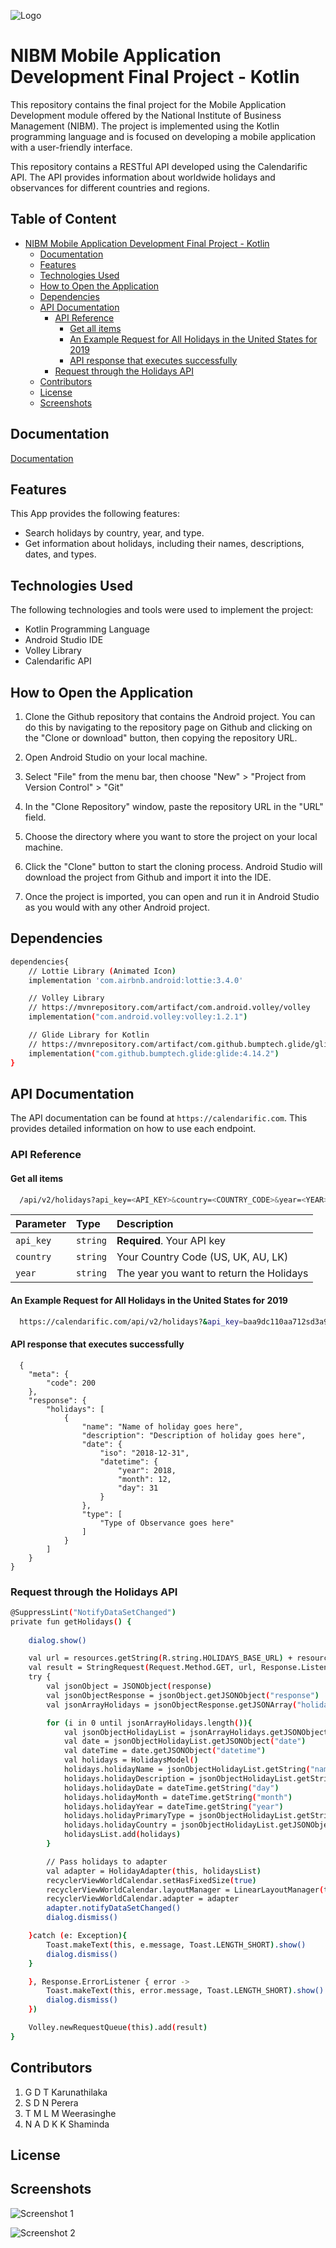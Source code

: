 ![Logo](https://www.nibm.lk/wp-content/themes/nibm-theme-child/images/main-logo.svg)
# NIBM Mobile Application Development Final Project - Kotlin

This repository contains the final project for the Mobile Application Development module offered by the National Institute of Business Management (NIBM). The project is implemented using the Kotlin programming language and is focused on developing a mobile application with a user-friendly interface.

This repository contains a RESTful API developed using the Calendarific API. The API provides information about worldwide holidays and observances for different countries and regions.


## Table of Content

* [NIBM Mobile Application Development Final Project - Kotlin](https://github.com/tharupathi02/Calendar#nibm-mobile-application-development-final-project---kotlin)
    * [Documentation](https://github.com/tharupathi02/Calendar#documentation)
    * [Features](https://github.com/tharupathi02/Calendar#features)
    * [Technologies Used](https://github.com/tharupathi02/Calendar#technologies-used)
    * [How to Open the Application](https://github.com/tharupathi02/Calendar#how-to-open-the-application)
    * [Dependencies](https://github.com/tharupathi02/Calendar#dependencies)
    * [API Documentation](https://github.com/tharupathi02/Calendar#api-documentation)
        * [API Reference](https://github.com/tharupathi02/Calendar#api-reference)
            * [Get all items](https://github.com/tharupathi02/Calendar#get-all-items)
            * [An Example Request for All Holidays in the United States for 2019](https://github.com/tharupathi02/Calendar#an-example-request-for-all-holidays-in-the-united-states-for-2019)
            * [API response that executes successfully](https://github.com/tharupathi02/Calendar#api-response-that-executes-successfully)
        * [Request through the Holidays API](https://github.com/tharupathi02/Calendar#request-through-the-holidays-api)
    * [Contributors](https://github.com/tharupathi02/Calendar#contributors)
    * [License](https://github.com/tharupathi02/Calendar#license)
    * [Screenshots](https://github.com/tharupathi02/Calendar#screenshots)
    

## Documentation

[Documentation]()


## Features

This App provides the following features:
-   Search holidays by country, year, and type.
-   Get information about holidays, including their names, descriptions, dates, and types.

## Technologies Used

The following technologies and tools were used to implement the project:

-   Kotlin Programming Language
-   Android Studio IDE
-   Volley Library
-   Calendarific API

## How to Open the Application

 1. Clone the Github repository that contains the Android project. You can do this by navigating to the repository page on Github and clicking on the "Clone or download" button, then copying the repository URL.

 2. Open Android Studio on your local machine.
    
3.  Select "File" from the menu bar, then choose "New" > "Project from Version Control" > "Git"
    
4.  In the "Clone Repository" window, paste the repository URL in the "URL" field.
    
5.  Choose the directory where you want to store the project on your local machine.
    
6.  Click the "Clone" button to start the cloning process. Android Studio will download the project from Github and import it into the IDE.

7.  Once the project is imported, you can open and run it in Android Studio as you would with any other Android project.

## Dependencies

```bash
dependencies{
	// Lottie Library (Animated Icon)
	implementation 'com.airbnb.android:lottie:3.4.0'

	// Volley Library  
	// https://mvnrepository.com/artifact/com.android.volley/volley  
	implementation("com.android.volley:volley:1.2.1")

	// Glide Library for Kotlin
	// https://mvnrepository.com/artifact/com.github.bumptech.glide/glide 
	implementation("com.github.bumptech.glide:glide:4.14.2")
}
```
## API Documentation

The API documentation can be found at `https://calendarific.com`. This provides detailed information on how to use each endpoint.
	
### API Reference

#### Get all items

```bash
  /api/v2/holidays?api_key=<API_KEY>&country=<COUNTRY_CODE>&year=<YEAR>
```

| Parameter | Type     | Description                				|
| :-------- | :------- | :------------------------------------------|
| `api_key` | `string` | **Required**. Your API key 				|
| `country` | `string` | Your Country Code (US, UK, AU, LK) 		|
| `year` 	| `string` | The year you want to return the Holidays 	|

#### An Example Request for All Holidays in the United States for 2019

```bash
  https://calendarific.com/api/v2/holidays?&api_key=baa9dc110aa712sd3a9fa2a3dwb6c01d4c875950dc32vs&country=US&year=2019
```

#### API response that executes successfully

```http
  {
    "meta": {
        "code": 200
    },
    "response": {
        "holidays": [
            {
                "name": "Name of holiday goes here",
                "description": "Description of holiday goes here",
                "date": {
                    "iso": "2018-12-31",
                    "datetime": {
                        "year": 2018,
                        "month": 12,
                        "day": 31
                    }
                },
                "type": [
                    "Type of Observance goes here"
                ]
            }
        ]
    }
}
```


### Request through the Holidays API

```bash
@SuppressLint("NotifyDataSetChanged")  
private fun getHolidays() {  
  
	dialog.show()  

	val url = resources.getString(R.string.HOLIDAYS_BASE_URL) + resources.getString(R.string.API_KEY) + "&country=LK&year=2023"  
	val result = StringRequest(Request.Method.GET, url, Response.Listener { response ->  
	try {  
		val jsonObject = JSONObject(response)  
		val jsonObjectResponse = jsonObject.getJSONObject("response")  
		val jsonArrayHolidays = jsonObjectResponse.getJSONArray("holidays")  

		for (i in 0 until jsonArrayHolidays.length()){  
			val jsonObjectHolidayList = jsonArrayHolidays.getJSONObject(i)  
			val date = jsonObjectHolidayList.getJSONObject("date")  
			val dateTime = date.getJSONObject("datetime")  
			val holidays = HolidaysModel()  
			holidays.holidayName = jsonObjectHolidayList.getString("name")  
			holidays.holidayDescription = jsonObjectHolidayList.getString("description")  
			holidays.holidayDate = dateTime.getString("day")  
			holidays.holidayMonth = dateTime.getString("month")  
			holidays.holidayYear = dateTime.getString("year")  
			holidays.holidayPrimaryType = jsonObjectHolidayList.getString("primary_type")  
			holidays.holidayCountry = jsonObjectHolidayList.getJSONObject("country").getString("name")  
			holidaysList.add(holidays)  
		}  

		// Pass holidays to adapter
		val adapter = HolidayAdapter(this, holidaysList)  
		recyclerViewWorldCalendar.setHasFixedSize(true)  
		recyclerViewWorldCalendar.layoutManager = LinearLayoutManager(this, LinearLayoutManager.VERTICAL, false)  
		recyclerViewWorldCalendar.adapter = adapter  
		adapter.notifyDataSetChanged()  
		dialog.dismiss()  

	}catch (e: Exception){  
		Toast.makeText(this, e.message, Toast.LENGTH_SHORT).show()  
		dialog.dismiss()  
	}  

	}, Response.ErrorListener { error ->  
		Toast.makeText(this, error.message, Toast.LENGTH_SHORT).show()  
		dialog.dismiss()  
	})  

	Volley.newRequestQueue(this).add(result)  
}
```

## Contributors

 1. G D T Karunathilaka
 2. S D N Perera
 3. T M L M Weerasinghe
 4. N A D K K Shaminda

## License

## Screenshots

![Screenshot 1](https://lpl22.x10.mx/App%20UI/1.jpg)

![Screenshot 2](https://lpl22.x10.mx/App%20UI/2.jpg)
